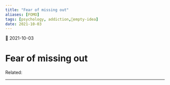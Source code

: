 ```yaml
---
title: "Fear of missing out"
aliases: [FOMO]
tags: [psychology, addiction,💭empty-idea]
date: 2021-10-03
---
```

🌱 2021-10-03
# Fear of missing out
Related:
___